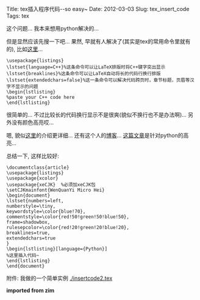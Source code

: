 Title: tex插入程序代码--so easy~
Date: 2012-03-03
Slug: tex_insert_code
Tags: tex

这个问题... 我本来想用python解决的...

但是显然应该先搜一下吧... 果然, 早就有人解决了(其实是tex的常用命令里就有的), 比如[这里](http://hi.baidu.com/xuelicheng/blog/item/194c844a22d2452a09f7ef8a.html)...

    \usepackage{listings}
    \lstset{language=C++}%这条命令可以让LaTeX排版时将C++键字突出显示
    \lstset{breaklines}%这条命令可以让LaTeX自动将长的代码行换行排版
    \lstset{extendedchars=false}%这一条命令可以解决代码跨页时，章节标题，页眉等汉字不显示的问题
    \begin{lstlisting}
    %paste your C++ code here
    \end{lstlisting}


很简单的... 不过比较长的代码换行显示不是很爽(貌似不换行也不是办法啊)... 另外没有颜色高亮哎...


嗯, 貌似[这里](http://bbs.chinatex.org/forum.php?mod=viewthread&tid=3692)的介绍更详细...
还有这个人的[博客](http://aifreedom.com/technology/170)...
[这篇文章](http://blog.sina.com.cn/s/blog_5e16f1770100o9ef.html)是针对python的高亮...

总结一下, 这样比较好:


    \documentclass{article}
    \usepackage{listings}
    \usepackage{xcolor}
    \usepackage{xeCJK}  %必须加xeCJK包
    \setCJKmainfont{WenQuanYi Micro Hei}
    \begin{document}
    \lstset{numbers=left,
    numberstyle=\tiny,
    keywordstyle=\color{blue!70}, commentstyle=\color{red!50!green!50!blue!50},
    frame=shadowbox,
    rulesepcolor=\color{red!20!green!20!blue!20},
    breaklines=true,
    extendedchars=true
    }
    \begin{lstlisting}[language={Python}]
    %这里插入代码~
    \end{lstlisting}
    \end{document}


附件: 我做的一个简单实例
[./insertcode2.tex](./tex_insert_code/insertcode2.tex) 

**imported from zim**



